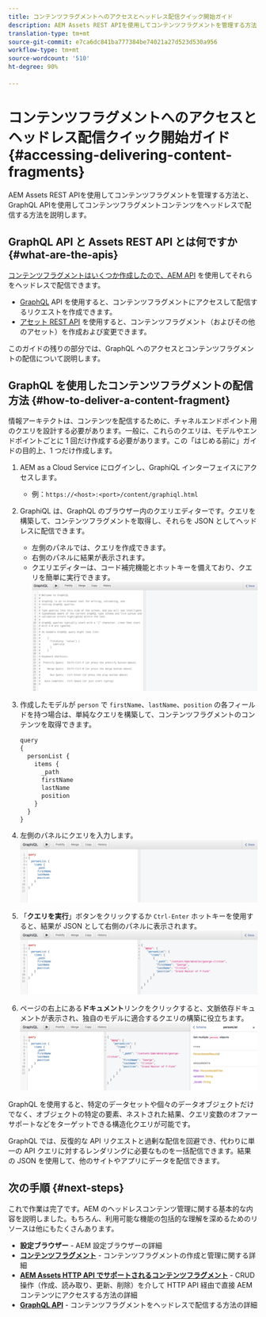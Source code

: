 ```yaml
---
title: コンテンツフラグメントへのアクセスとヘッドレス配信クイック開始ガイド
description: AEM Assets REST APIを使用してコンテンツフラグメントを管理する方法と、GraphQL APIを使用してコンテンツフラグメントコンテンツをヘッドレスで配信する方法を説明します。
translation-type: tm+mt
source-git-commit: e7ca6dc841ba777384be74021a27d523d530a956
workflow-type: tm+mt
source-wordcount: '510'
ht-degree: 90%

---
```



# コンテンツフラグメントへのアクセスとヘッドレス配信クイック開始ガイド {#accessing-delivering-content-fragments}

AEM Assets REST APIを使用してコンテンツフラグメントを管理する方法と、GraphQL APIを使用してコンテンツフラグメントコンテンツをヘッドレスで配信する方法を説明します。

## GraphQL API と Assets REST API とは何ですか {#what-are-the-apis}

[コンテンツフラグメントはいくつか作成したので、AEM API](create-content-fragment.md) を使用してそれらをヘッドレスで配信できます。

* [GraphQL](/help/assets/content-fragments/graphql-api-content-fragments.md) API を使用すると、コンテンツフラグメントにアクセスして配信するリクエストを作成できます。
* [アセット REST API](/help/assets/content-fragments/assets-api-content-fragments.md) を使用すると、コンテンツフラグメント（およびその他のアセット）を作成および変更できます。

このガイドの残りの部分では、GraphQL へのアクセスとコンテンツフラグメントの配信について説明します。

## GraphQL を使用したコンテンツフラグメントの配信方法 {#how-to-deliver-a-content-fragment}

情報アーキテクトは、コンテンツを配信するために、チャネルエンドポイント用のクエリを設計する必要があります。一般に、これらのクエリは、モデルやエンドポイントごとに 1 回だけ作成する必要があります。この「はじめる前に」ガイドの目的上、1 つだけ作成します。

<!-- Not in the UI yet - will need updating when it is -->
<!--
1. Log into AEM as a Cloud Service and from the main menu select **Tools -&gt; Assets -&gt; GraphQL** 
   * Alternatively open the page directly at `https://<host>:<port>/content/graphiql.html`.
-->

1. AEM as a Cloud Service にログインし、GraphiQL インターフェイスにアクセスします。
   * 例：`https://<host>:<port>/content/graphiql.html`

1. GraphiQL は、GraphQL のブラウザー内のクエリエディターです。クエリを構築して、コンテンツフラグメントを取得し、それらを JSON としてヘッドレスに配信できます。
   * 左側のパネルでは、クエリを作成できます。
   * 右側のパネルに結果が表示されます。
   * クエリエディターは、コード補完機能とホットキーを備えており、クエリを簡単に実行できます。
      ![GraphiQL エディター](../assets/graphiql.png)

1. 作成したモデルが `person` で `firstName`、`lastName`、`position` の各フィールドを持つ場合は、単純なクエリを構築して、コンテンツフラグメントのコンテンツを取得できます。

   ```text
   query 
   {
     personList {
       items {
         _path
         firstName
         lastName
         position
       }
     }
   }
   ```

1. 左側のパネルにクエリを入力します。
   ![GraphiQL クエリ](../assets/graphiql-query.png)

1. 「**クエリを実行**」ボタンをクリックするか `Ctrl-Enter` ホットキーを使用すると、結果が JSON として右側のパネルに表示されます。
   ![GraphiQL の結果](../assets/graphiql-results.png)

1. ページの右上にある&#x200B;**ドキュメント**リンクをクリックすると、文脈依存ドキュメントが表示され、独自のモデルに適合するクエリの構築に役立ちます。
   ![GraphiQL ドキュメント](../assets/graphiql-documentation.png)

GraphQL を使用すると、特定のデータセットや個々のデータオブジェクトだけでなく、オブジェクトの特定の要素、ネストされた結果、クエリ変数のオファーサポートなどをターゲットできる構造化クエリが可能です。

GraphQL では、反復的な API リクエストと過剰な配信を回避でき、代わりに単一の API クエリに対するレンダリングに必要なものを一括配信できます。結果の JSON を使用して、他のサイトやアプリにデータを配信できます。

## 次の手順 {#next-steps}

これで作業は完了です。AEM のヘッドレスコンテンツ管理に関する基本的な内容を説明しました。もちろん、利用可能な機能の包括的な理解を深めるためのリソースは他にもたくさんあります。 

* **設定ブラウザー** - AEM 設定ブラウザーの詳細
* **[コンテンツフラグメント](/help/assets/content-fragments/content-fragments.md)** - コンテンツフラグメントの作成と管理に関する詳細
* **[AEM Assets HTTP API でサポートされるコンテンツフラグメント](/help/assets/content-fragments/assets-api-content-fragments.md)** - CRUD 操作（作成、読み取り、更新、削除）を介して HTTP API 経由で直接 AEM コンテンツにアクセスする方法の詳細
* **[GraphQL API](/help/assets/content-fragments/graphql-api-content-fragments.md)** - コンテンツフラグメントをヘッドレスで配信する方法の詳細
